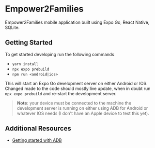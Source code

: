 # Empower2Families

Empower2Families mobile application built using Expo Go, React Native, SQLite.

## Getting Started

To get started developing run the following commands

- `yarn install`
- `npx expo prebuild`
- `npm run <android|ios>`

This will start an Expo Go development server on either Android or IOS. Changed made to the code should mostly live update, when in doubt run `npx expo prebuild` and re-start the development server.
> **Note:** your device must be connected to the machine the development server is running on either using ADB for Android or whatever IOS needs (I don't have an Apple device to test this yet).

## Additional Resources

- [Getting started with ADB](https://developer.android.com/tools/adb)